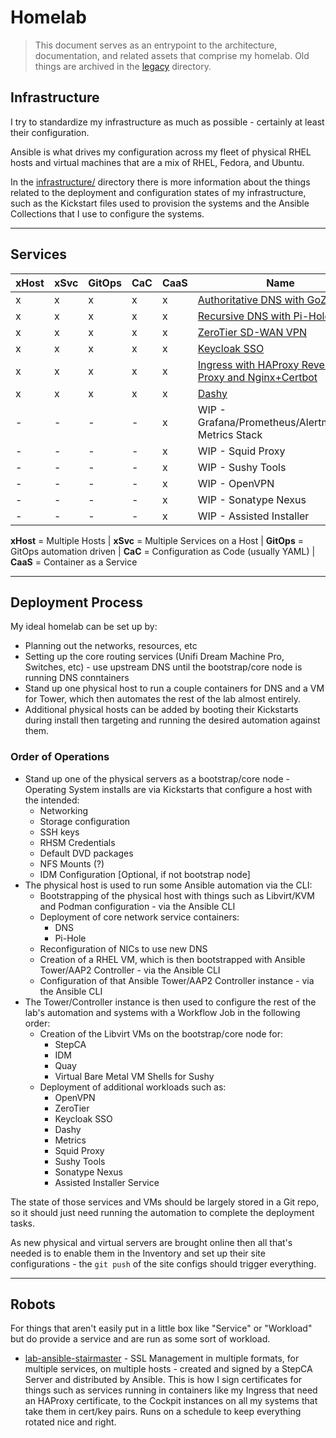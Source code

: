 # Homelab

> This document serves as an entrypoint to the architecture, documentation, and related assets that comprise my homelab.  Old things are archived in the [legacy](legacy) directory.

## Infrastructure

I try to standardize my infrastructure as much as possible - certainly at least their configuration.

Ansible is what drives my configuration across my fleet of physical RHEL hosts and virtual machines that are a mix of RHEL, Fedora, and Ubuntu.

In the [infrastructure/](infrastructure/) directory there is more information about the things related to the deployment and configuration states of my infrastructure, such as the Kickstart files used to provision the systems and the Ansible Collections that I use to configure the systems.

---

## Services

| xHost |  xSvc | GitOps | CaC | CaaS | Name                                                                                            |
|-------|-------|--------|-----|------|-------------------------------------------------------------------------------------------------|
|   x   |   x   |   x    |  x  |  x   | [Authoritative DNS with GoZones](https://github.com/kenmoini/lab-go-zones-dns)                  |
|   x   |   x   |   x    |  x  |  x   | [Recursive DNS with Pi-Hole](https://github.com/kenmoini/lab-pihole)                            |
|   x   |   x   |   x    |  x  |  x   | [ZeroTier SD-WAN VPN](https://github.com/kenmoini/lab-zerotier)                                 |
|   x   |   x   |   x    |  x  |  x   | [Keycloak SSO](https://github.com/kenmoini/lab-keycloak)                                        |
|   x   |   x   |   x    |  x  |  x   | [Ingress with HAProxy Reverse Proxy and Nginx+Certbot](https://github.com/kenmoini/lab-ingress) |
|   x   |   x   |   x    |  x  |  x   | [Dashy](https://github.com/kenmoini/lab-dashy)                                                  |
|   -   |   -   |   -    |  -  |  x   | WIP - Grafana/Prometheus/Alertmanager Metrics Stack                                             |
|   -   |   -   |   -    |  -  |  x   | WIP - Squid Proxy                                                                               |
|   -   |   -   |   -    |  -  |  x   | WIP - Sushy Tools                                                                               |
|   -   |   -   |   -    |  -  |  x   | WIP - OpenVPN                                                                                   |
|   -   |   -   |   -    |  -  |  x   | WIP - Sonatype Nexus                                                                            |
|   -   |   -   |   -    |  -  |  x   | WIP - Assisted Installer                                                                        |

**xHost** = Multiple Hosts | **xSvc** = Multiple Services on a Host | **GitOps** = GitOps automation driven | **CaC** = Configuration as Code (usually YAML) | **CaaS** = Container as a Service

---

## Deployment Process

My ideal homelab can be set up by:

- Planning out the networks, resources, etc
- Setting up the core routing services (Unifi Dream Machine Pro, Switches, etc) - use upstream DNS until the bootstrap/core node is running DNS conntainers
- Stand up one physical host to run a couple containers for DNS and a VM for Tower, which then automates the rest of the lab almost entirely.
- Additional physical hosts can be added by booting their Kickstarts during install then targeting and running the desired automation against them.

### Order of Operations

- Stand up one of the physical servers as a bootstrap/core node - Operating System installs are via Kickstarts that configure a host with the intended:
  - Networking
  - Storage configuration
  - SSH keys
  - RHSM Credentials
  - Default DVD packages
  - NFS Mounts (?)
  - IDM Configuration [Optional, if not bootstrap node]
- The physical host is used to run some Ansible automation via the CLI:
  - Bootstrapping of the physical host with things such as Libvirt/KVM and Podman configuration - via the Ansible CLI
  - Deployment of core network service containers:
    - DNS
    - Pi-Hole
  - Reconfiguration of NICs to use new DNS
  - Creation of a RHEL VM, which is then bootstrapped with Ansible Tower/AAP2 Controller - via the Ansible CLI
  - Configuration of that Ansible Tower/AAP2 Controller instance - via the Ansible CLI
- The Tower/Controller instance is then used to configure the rest of the lab's automation and systems with a Workflow Job in the following order:
  - Creation of the Libvirt VMs on the bootstrap/core node for:
    - StepCA
    - IDM
    - Quay
    - Virtual Bare Metal VM Shells for Sushy
  - Deployment of additional workloads such as:
    - OpenVPN
    - ZeroTier
    - Keycloak SSO
    - Dashy
    - Metrics
    - Squid Proxy
    - Sushy Tools
    - Sonatype Nexus
    - Assisted Installer Service

The state of those services and VMs should be largely stored in a Git repo, so it should just need running the automation to complete the deployment tasks.

As new physical and virtual servers are brought online then all that's needed is to enable them in the Inventory and set up their site configurations - the `git push` of the site configs should trigger everything.

---

## Robots

For things that aren't easily put in a little box like "Service" or "Workload" but do provide a service and are run as some sort of workload.

- [lab-ansible-stairmaster](https://github.com/kenmoini/lab-ansible-stairmaster) - SSL Management in multiple formats, for multiple services, on multiple hosts - created and signed by a StepCA Server and distributed by Ansible.  This is how I sign certificates for things such as services running in containers like my Ingress that need an HAProxy certificate, to the Cockpit instances on all my systems that take them in cert/key pairs.  Runs on a schedule to keep everything rotated nice and right.